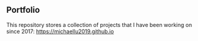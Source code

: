 ## Portfolio

This repository stores a collection of projects that I have been working on since 2017: https://michaellu2019.github.io
